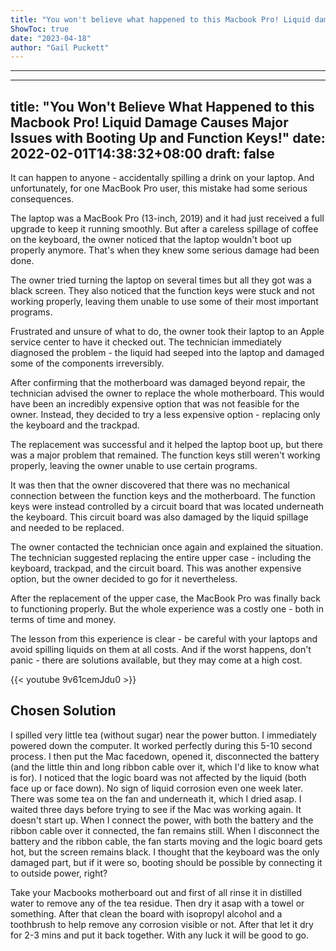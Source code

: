 ```yaml
---
title: "You won't believe what happened to this Macbook Pro! Liquid damage causes major issues with booting up and function keys!"
ShowToc: true 
date: "2023-04-18"
author: "Gail Puckett"
---
```

*****
---
title: "You Won't Believe What Happened to this Macbook Pro! Liquid Damage Causes Major Issues with Booting Up and Function Keys!"
date: 2022-02-01T14:38:32+08:00
draft: false
---

It can happen to anyone - accidentally spilling a drink on your laptop. And unfortunately, for one MacBook Pro user, this mistake had some serious consequences. 

The laptop was a MacBook Pro (13-inch, 2019) and it had just received a full upgrade to keep it running smoothly. But after a careless spillage of coffee on the keyboard, the owner noticed that the laptop wouldn't boot up properly anymore. That's when they knew some serious damage had been done. 

The owner tried turning the laptop on several times but all they got was a black screen. They also noticed that the function keys were stuck and not working properly, leaving them unable to use some of their most important programs.

Frustrated and unsure of what to do, the owner took their laptop to an Apple service center to have it checked out. The technician immediately diagnosed the problem - the liquid had seeped into the laptop and damaged some of the components irreversibly. 

After confirming that the motherboard was damaged beyond repair, the technician advised the owner to replace the whole motherboard. This would have been an incredibly expensive option that was not feasible for the owner. Instead, they decided to try a less expensive option - replacing only the keyboard and the trackpad.

The replacement was successful and it helped the laptop boot up, but there was a major problem that remained. The function keys still weren't working properly, leaving the owner unable to use certain programs. 

It was then that the owner discovered that there was no mechanical connection between the function keys and the motherboard. The function keys were instead controlled by a circuit board that was located underneath the keyboard. This circuit board was also damaged by the liquid spillage and needed to be replaced.

The owner contacted the technician once again and explained the situation. The technician suggested replacing the entire upper case - including the keyboard, trackpad, and the circuit board. This was another expensive option, but the owner decided to go for it nevertheless.

After the replacement of the upper case, the MacBook Pro was finally back to functioning properly. But the whole experience was a costly one - both in terms of time and money. 

The lesson from this experience is clear - be careful with your laptops and avoid spilling liquids on them at all costs. And if the worst happens, don't panic - there are solutions available, but they may come at a high cost.

{{< youtube 9v61cemJdu0 >}} 



## Chosen Solution
 I spilled very little tea (without sugar) near the power button. I immediately powered down the computer. It worked perfectly during this 5-10 second process.
I then put the Mac facedown, opened it, disconnected the battery (and the little thin and long ribbon cable over it, which I'd like to know what is for). I noticed that the logic board was not affected by the liquid (both face up or face down). No sign of liquid corrosion even one week later. There was some tea on the fan and underneath it, which I dried asap.
I waited three days before trying to see if the Mac was working again.
It doesn't start up. When I connect the power, with both the battery and the ribbon cable over it connected, the fan remains still. When I disconnect the battery and the ribbon cable, the fan starts moving and the logic board gets hot, but the screen remains black.
I thought that the keyboard was  the only damaged part, but if it were so, booting should be possible by connecting it to outside power, right?

 Take your Macbooks motherboard out and first of all rinse it in distilled water to remove any of the tea residue. Then dry it asap with a towel or something. After that clean the board with isopropyl alcohol and a toothbrush to help remove any corrosion visible or not. After that let it dry for 2-3 mins and put it back together. With any luck it will be good to go.




